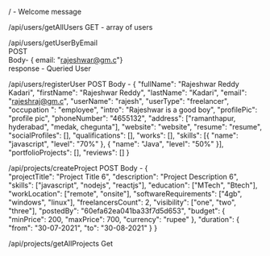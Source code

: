 
/ - Welcome message
                 

/api/users/getAllUsers          GET         -               array of users


/api/users/getUserByEmail       
    POST        
    Body- { email: "rajeshwar@gm.c"}    
    response - Queried User


/api/users/registerUser
    POST
    Body - 
    {
        "fullName": "Rajeshwar Reddy Kadari",
        "firstName": "Rajeshwar Reddy",
        "lastName": "Kadari",
        "email": "rajeshraj@gm.c",
        "userName": "rajesh",
        "userType": "freelancer",
        "occupation ": "employee",
        "intro": "Rajeshwar is a good boy",
        "profilePic": "profile pic",
        "phoneNumber": "4655132",
        "address": ["ramanthapur, hyderabad", "medak, chegunta"],
        "website": "website",
        "resume": "resume",
        "socialProfiles": [],
        "qualifications": [],
        "works": [],
        "skills": [{
            "name": "javascript",
            "level": "70%"
        },
        {
            "name": "Java",
            "level": "50%"
        }],
        "portfolioProjects": [],
        "reviews": []
    }

/api/projects/createProject
    POST
    Body - 
    {    
        "projectTitle": "Project Title 6",
        "description": "Project Description 6",
        "skills": ["javascript", "nodejs", "reactjs"],
        "education": ["MTech", "Btech"],
        "workLocation": ["remote", "onsite"],
        "softwareRequirements": ["4gb", "windows", "linux"],
        "freelancersCount": 2,
        "visibility": ["one", "two", "three"],
        "postedBy": "60efa62ea041ba33f7d5d653",
        "budget": {
            "minPrice": 200,
            "maxPrice": 700,
            "currency": "rupee"
        },
        "duration": {
            "from": "30-07-2021", 
            "to": "30-08-2021"
        }
    }

/api/projects/getAllProjects
    Get